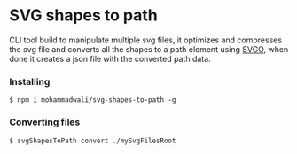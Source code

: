 # SVG shapes to path

CLI tool build to manipulate multiple svg files, it optimizes and compresses the svg file and converts all the shapes to a path element using [SVGO](https://github.com/svg/svgo), when done it creates a json file with the converted path data.


### Installing

```shell
$ npm i mohammadwali/svg-shapes-to-path -g
```

### Converting files

```shell
$ svgShapesToPath convert ./mySvgFilesRoot
```
